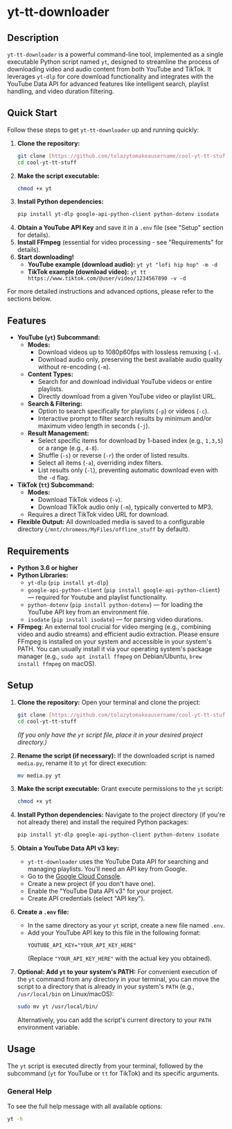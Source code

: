 # yt-tt-downloader

## Description
`yt-tt-downloader` is a powerful command-line tool, implemented as a single executable Python script named `yt`, designed to streamline the process of downloading video and audio content from both YouTube and TikTok. It leverages `yt-dlp` for core download functionality and integrates with the YouTube Data API for advanced features like intelligent search, playlist handling, and video duration filtering.

## Quick Start
Follow these steps to get `yt-tt-downloader` up and running quickly:

1.  **Clone the repository:**
    ```bash
    git clone [https://github.com/tolazytomakeausername/cool-yt-tt-stuff.git](https://github.com/tolazytomakeausername/cool-yt-tt-stuff.git)
    cd cool-yt-tt-stuff
    ```
2.  **Make the script executable:**
    ```bash
    chmod +x yt
    ```
3.  **Install Python dependencies:**
    ```bash
    pip install yt-dlp google-api-python-client python-dotenv isodate
    ```
4.  **Obtain a YouTube API Key** and save it in a `.env` file (see "Setup" section for details).
5.  **Install FFmpeg** (essential for video processing - see "Requirements" for details).
6.  **Start downloading!**
    * **YouTube example (download audio):** `yt yt "lofi hip hop" -m -d`
    * **TikTok example (download video):** `yt tt https://www.tiktok.com/@user/video/1234567890 -v -d`

For more detailed instructions and advanced options, please refer to the sections below.

## Features
* **YouTube (`yt`) Subcommand:**
    * **Modes:**
        * Download videos up to 1080p60fps with lossless remuxing (`-v`).
        * Download audio only, preserving the best available audio quality without re-encoding (`-m`).
    * **Content Types:**
        * Search for and download individual YouTube videos or entire playlists.
        * Directly download from a given YouTube video or playlist URL.
    * **Search & Filtering:**
        * Option to search specifically for playlists (`-p`) or videos (`-c`).
        * Interactive prompt to filter search results by minimum and/or maximum video length in seconds (`-j`).
    * **Result Management:**
        * Select specific items for download by 1-based index (e.g., `1,3,5`) or a range (e.g., `4-8`).
        * Shuffle (`-s`) or reverse (`-r`) the order of listed results.
        * Select all items (`-a`), overriding index filters.
        * List results only (`-l`), preventing automatic download even with the `-d` flag.
* **TikTok (`tt`) Subcommand:**
    * **Modes:**
        * Download TikTok videos (`-v`).
        * Download TikTok audio only (`-m`), typically converted to MP3.
    * Requires a direct TikTok video URL for download.
* **Flexible Output:** All downloaded media is saved to a configurable directory (`/mnt/chromeos/MyFiles/offline_stuff` by default).

## Requirements
* **Python 3.6 or higher**
* **Python Libraries:**
    * `yt-dlp` (`pip install yt-dlp`)
    * `google-api-python-client` (`pip install google-api-python-client`) — required for Youtube and playlist functionality.
    * `python-dotenv` (`pip install python-dotenv`) — for loading the YouTube API key from an environment file.
    * `isodate` (`pip install isodate`) — for parsing video durations.
* **FFmpeg**: An external tool crucial for video merging (e.g., combining video and audio streams) and efficient audio extraction. Please ensure FFmpeg is installed on your system and accessible in your system's PATH. You can usually install it via your operating system's package manager (e.g., `sudo apt install ffmpeg` on Debian/Ubuntu, `brew install ffmpeg` on macOS).

## Setup
1.  **Clone the repository:**
    Open your terminal and clone the project:
    ```bash
    git clone [https://github.com/tolazytomakeausername/cool-yt-tt-stuff.git](https://github.com/tolazytomakeausername/cool-yt-tt-stuff.git)
    cd cool-yt-tt-stuff
    ```
    *(If you only have the `yt` script file, place it in your desired project directory.)*

2.  **Rename the script (if necessary):**
    If the downloaded script is named `media.py`, rename it to `yt` for direct execution:
    ```bash
    mv media.py yt
    ```

3.  **Make the script executable:**
    Grant execute permissions to the `yt` script:
    ```bash
    chmod +x yt
    ```

4.  **Install Python dependencies:**
    Navigate to the project directory (if you're not already there) and install the required Python packages:
    ```bash
    pip install yt-dlp google-api-python-client python-dotenv isodate
    ```

5.  **Obtain a YouTube Data API v3 key:**
    * `yt-tt-downloader` uses the YouTube Data API for searching and managing playlists. You'll need an API key from Google.
    * Go to the [Google Cloud Console](https://console.cloud.google.com/apis/credentials).
    * Create a new project (if you don't have one).
    * Enable the "YouTube Data API v3" for your project.
    * Create API credentials (select "API key").

6.  **Create a `.env` file:**
    * In the same directory as your `yt` script, create a new file named `.env`.
    * Add your YouTube API key to this file in the following format:
        ```dotenv
        YOUTUBE_API_KEY="YOUR_API_KEY_HERE"
        ```
        (Replace `"YOUR_API_KEY_HERE"` with the actual key you obtained).

7.  **Optional: Add `yt` to your system's PATH:**
    For convenient execution of the `yt` command from any directory in your terminal, you can move the script to a directory that is already in your system's `PATH` (e.g., `/usr/local/bin` on Linux/macOS):
    ```bash
    sudo mv yt /usr/local/bin/
    ```
    Alternatively, you can add the script's current directory to your `PATH` environment variable.

## Usage

The `yt` script is executed directly from your terminal, followed by the subcommand (`yt` for YouTube or `tt` for TikTok) and its specific arguments.

### General Help
To see the full help message with all available options:
```bash
yt -h
